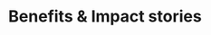 ---
title: " Benefits & Impact stories"
image: " /assets/images/benefits/ma.jpg"
description: " Ma Kiran Jain (October 17, 1955 - June 15, 2015) was more than just an individual - she was a shining beacon of hope and resilience. Her profound words continue to resonate deeply within us: a society that fails to nurture the dreams of its hardworking and talented youth fails itself. Kiran Jain firmly believed that a society's progress is inextricably linked to the aspirations and achievements of its diligent and industrious members. She recognized that when barriers, such as lack of resources, hinder the realization of these dreams, it not only stifles individual potential but also casts a shadow over the collective advancement of society. Despite facing extreme hardships in her own life, Kiran Jain remained an unwavering symbol of hope and resilience, her smile in the face of adversity a testament to her unshakeable inner strength and spirit."
descriptionSecond: "  It was her heartfelt wish that no deserving individual should be denied the opportunity to fulfill their dreams due to circumstances beyond their control. In her vision, she saw the empowerment of every hardworking and talented youth as crucial to steering society towards a path of progress and prosperity. From the seeds of her unwavering belief and vision, the Kiran Foundation was born. Inspired by her life and guided by her principles, the foundation is dedicated to uplifting and supporting those who, like Kiran Jain herself, face obstacles on their journey to realizing their aspirations."
---